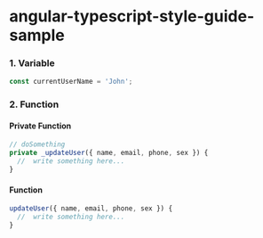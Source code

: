 # angular-typescript-style-guide-sample

### 1. Variable

```typescript
const currentUserName = 'John';
```

### 2. Function

#### Private Function

```typescript
// doSomething
private _updateUser({ name, email, phone, sex }) {
  //  write something here...
}
```

#### Function

```typescript
updateUser({ name, email, phone, sex }) {
  //  write something here...
}
```
